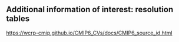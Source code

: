 ## Additional information of interest: resolution tables

https://wcrp-cmip.github.io/CMIP6_CVs/docs/CMIP6_source_id.html

